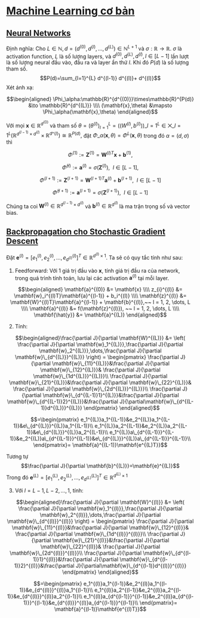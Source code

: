 # [Machine Learning cơ bản](https://machinelearningcoban.com/about/)
## [Neural Networks](https://machinelearningcoban.com/2017/02/24/mlp/)
Định nghĩa: Cho $L \in \mathbb{N}, d = (d^{(0)},d^{(l)},\dots,d^{(L)}) \in \mathbb{N}^{L+1}$ và $\sigma:\mathbb{R} \to \mathbb{R}.$ $\sigma$ là activation function, $L$ là số lượng layers, 
và $d^{(0)},d^{(L)},d^{(l)},l \in [L-1]$ lần lượt là số lượng neural đầu vào, đầu ra và layer ẩn thứ $l$. Khi đó $P(d)$ là số lượng tham số.
$$P(d)=\sum_{l=1}^{L} d^{(l-1)} d^{(l)}+ d^{(l)}$$
Xét ánh xạ:

$$\begin{aligned} 
\Phi_\alpha:\mathbb{R}^{d^{(0)}}\times\mathbb{R}^{P(d)} &\to \mathbb{R}^{d^{(L)}} \\\\ (\mathbf{x},\theta) &\mapsto \Phi_\alpha(\mathbf{x},\theta) 
\end{aligned}$$

Với mọi $\mathbf{x} \in \mathbb{R}^{d^{(0)}}$ và tham số $\theta = (\theta^{(l)})_{l=1}^L=((W^{(l)},b^{(l)}))\_{l=1}^L \in \bigtimes\limits\_{l=1}^{L}(\mathbb{R}^{d^{(l-1)}\times d^{(l)}}\times \mathbb{R}^{d\^{(l)}})\cong \mathbb{R}^{P(d)},$ đặt $\Phi\_{\alpha}(\mathbf{x},\theta)=\Phi^L(\mathbf{x},\theta)$ trong đó $\alpha=(d,\sigma)$ thì

$$\Phi^{(1)}:=\mathbf{Z}^{(1)}=\mathbf{W}^{(l)T}\mathbf{x}+\mathbf{b}^{(1)},$$   

$$\bar\Phi^{(l)}:=\mathbf{a}^{(l)}=\sigma(\mathbf{Z}^{(l)}),~~l \in [L-1],$$

$$\Phi^{(l+1)}:=\mathbf{Z}^{(l+1)}=\mathbf{W}^{(l+1)T}\mathbf{a}^{(l)}+\mathbf{b}^{(l+1)},~~l \in [L-1]$$

$$\bar\Phi^{(l+1)}:=\mathbf{a}^{(l+1)}=\sigma(\mathbf{Z}^{(l+1)}),~~l \in [L-1]$$

Chúng ta coi $\mathbf{W}^{(l)} \in \mathbb{R}^{d^{(l-1)} \times d^{(l)}}$ và $\mathbf{b}^{(l)} \in \mathbb{R}^{d^{(l)}}$ là ma trận trọng số và vector bias.
## [Backpropagation cho Stochastic Gradient Descent](https://mattmazur.com/2015/03/17/a-step-by-step-backpropagation-example/?fbclid=IwAR2awLv1m6QkU7pDlpusUjOOrv4R61TSFLyllhuTPneuxUTpQhJmB3s3Is8)
Đặt $\mathbf{e}^{(l)} = [e_1^{(l)}, e_2^{(l)}, …, e_{d^{(l)}}^{(l)}]^T \in \mathbb{R}^{d^{(l)}\times 1}$. Ta sẽ có quy tắc tính như sau:
1. Feedforward: Với 1 giá trị đầu vào $\mathbf{x}$, tính giá trị đầu ra của network, trong quá trình tính toán, lưu lại các activation $\mathbf{a}^{(l)}$ tại mỗi layer.

$$\begin{aligned}
\mathbf{a}^{(0)} &= \mathbf{x} \\\\ z_{i}^{(l)} &= \mathbf{w}_i^{(l)T}\mathbf{a}^{(l-1)} + b_i^{(l)} \\\\
\mathbf{z}^{(l)} &= \mathbf{W}^{(l)T}\mathbf{a}^{(l-1)} + \mathbf{b}^{(l)},~~ l =  1, 2, \dots, L \\\\
\mathbf{a}^{(l)} &= f(\mathbf{z}^{(l)}), ~~ l =  1, 2, \dots, L \\\\
\mathbf{\hat{y}} &= \mathbf{a}^{(L)}
\end{aligned}$$

2. Tính:

$$\begin{aligned}\frac{\partial J}{\partial \mathbf{W}^{(L)}} &= \left( \frac{\partial J}{\partial \mathbf{w}_1^{(L)}},\frac{\partial J}{\partial \mathbf{w}_2^{(L)}},\dots,\frac{\partial J}{\partial \mathbf{w}\_{d^{(L)}}^{(L)}} \right) = \begin{pmatrix}
\frac{\partial J}{\partial \mathbf{w}\_{11}^{(L)}}&\frac{\partial J}{\partial \mathbf{w}\_{12}^{(L)}}& \frac{\partial J}{\partial \mathbf{w}\_{1d^{(L)}}^{(L)}}\\ 
\frac{\partial J}{\partial \mathbf{w}\_{21}^{(L)}}&\frac{\partial J}{\partial \mathbf{w}\_{22}^{(L)}}& \frac{\partial J}{\partial \mathbf{w}\_{2d^{(L)}}^{(L)}}\\ 
\frac{\partial J}{\partial \mathbf{w}\_{d^{(L-1)}1}^{(L)}}&\frac{\partial J}{\partial \mathbf{w}\_{d^{(L-1)}2}^{(L)}}&\frac{\partial J}{\partial\mathbf{w}\_{d^{(L-1)}d^{(L)}}^{(L)}}
\end{pmatrix}
\end{aligned}$$

$$=\begin{pmatrix}
e_1^{(L)}a_1^{(L-1)}&e_2^{(L)}a_1^{(L-1)}&e\_{d^{(L)}}^{(L)}a_1^{(L-1)}\\ 
e_1^{(L)}a_2^{(L-1)}&e_2^{(L)}a_2^{(L-1)}&e\_{d^{(L)}}^{(L)}a_2^{(L-1)}\\ 
e_1^{(L)}a\_{d^{(L-1)}}^{(L-1)}&e_2^{(L)}a\_{d^{(L-1)}}^{(L-1)}&e\_{d^{(L)}}^{(L)}a\_{d^{(L-1)}}^{(L-1)}\\
\end{pmatrix}= \mathbf{a}^{(L-1)}\mathbf{e^{(L)T}}$$

  Tương tự 
$$\frac{\partial J}{\partial \mathbf{b}^{(L)}}=\mathbf{e}^{(L)}$$
  Trong đó $\mathbf{e}^{(L)} = [e_1^{(L)}, e_2^{(L)},\dots, e_{d^{(L)}}^{(L)}]^T \in \mathbb{R}^{d^{(L)}\times 1}$  

3. Với $l = L-1,L-2,\dots,1$, tính:

$$\begin{aligned}\frac{\partial J}{\partial \mathbf{W}^{(l)}} &= \left( \frac{\partial J}{\partial \mathbf{w}_1^{(l)}},\frac{\partial J}{\partial \mathbf{w}_2^{(l)}},\dots,\frac{\partial J}{\partial \mathbf{w}\_{d^{(l)}}^{(l)}} \right) = \begin{pmatrix}
\frac{\partial J}{\partial \mathbf{w}\_{11}^{(l)}}&\frac{\partial J}{\partial \mathbf{w}\_{12}^{(l)}}& \frac{\partial J}{\partial \mathbf{w}\_{1d^{(l)}}^{(l)}}\\ 
\frac{\partial J}{\partial \mathbf{w}\_{21}^{(l)}}&\frac{\partial J}{\partial \mathbf{w}\_{22}^{(l)}}& \frac{\partial J}{\partial \mathbf{w}\_{2d^{(l)}}^{(l)}}\\ 
\frac{\partial J}{\partial \mathbf{w}\_{d^{(l-1)}1}^{(l)}}&\frac{\partial J}{\partial \mathbf{w}\_{d^{(l-1)}2}^{(l)}}&\frac{\partial J}{\partial\mathbf{w}\_{d^{(l-1)}d^{(l)}}^{(l)}}
\end{pmatrix}
\end{aligned}$$

$$=\begin{pmatrix}
e_1^{(l)}a_1^{(l-1)}&e_2^{(l)}a_1^{(l-1)}&e_{d^{(l)}}^{(l)}a_1^{(l-1)}\\
e_1^{(l)}a_2^{(l-1)}&e_2^{(l)}a_2^{(l-1)}&e_{d^{(l)}}^{(l)}a_2^{(l-1)}\\
e_1^{(l)}a_{d^{(l-1)}}^{(l-1)}&e_2^{(l)}a_{d^{(l-1)}}^{(l-1)}&e_{d^{(l)}}^{(l)}a_{d^{(l-1)}}^{(l-1)}\\
\end{pmatrix}= \mathbf{a}^{(l-1)}\mathbf{e^{(l)T}}$$



